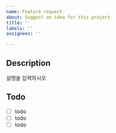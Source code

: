 ```yaml
---
name: Feature request
about: Suggest an idea for this project
title: ''
labels: ''
assignees: ''

---
```


## Description
설명을 입력하시오

## Todo
- [ ] todo
- [ ] todo
- [ ] todo
